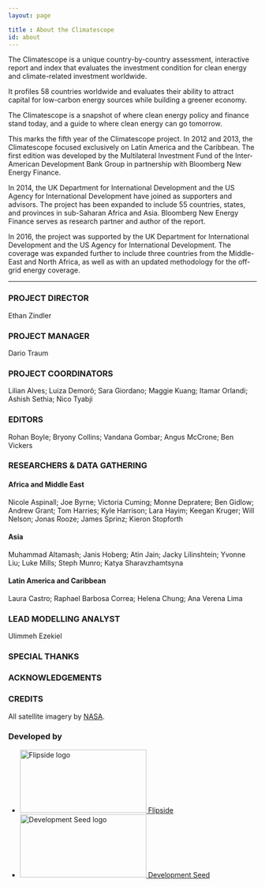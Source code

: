 ```yaml
---
layout: page

title : About the Climatescope
id: about
---
```

The Climatescope is a unique country-by-country assessment, interactive report and index that evaluates the investment condition for clean energy and climate-related investment worldwide.

It profiles 58 countries worldwide and evaluates their ability to attract capital for low-carbon energy sources while building a greener economy. 

The Climatescope is a snapshot of where clean energy policy and finance stand today, and a guide to where clean energy can go tomorrow.

This marks the fifth year of the Climatescope project. In 2012 and 2013, the Climatescope focused exclusively on Latin America and the Caribbean. The first edition was developed by the Multilateral Investment Fund of the Inter-American Development Bank Group in partnership with Bloomberg New Energy Finance. 

In 2014, the UK Department for International Development and the US Agency for International Development have joined as supporters and advisors. The project has been expanded to include 55 countries, states, and provinces in sub-Saharan Africa and Asia. Bloomberg New Energy Finance serves as research partner and author of the report.

In 2016, the project was supported by the UK Department for International Development and the US Agency for International Development. The coverage was expanded further to include three countries from the Middle-East and North Africa, as well as with an updated methodology for the off-grid energy coverage.

***

### PROJECT DIRECTOR
Ethan Zindler

### PROJECT MANAGER
Dario Traum 

### PROJECT COORDINATORS
Lilian Alves;
Luiza Demorô;
Sara Giordano;
Maggie Kuang;
Itamar Orlandi;
Ashish Sethia;
Nico Tyabji

### EDITORS
Rohan Boyle;
Bryony Collins;
Vandana Gombar;
Angus McCrone;
Ben Vickers

### RESEARCHERS & DATA GATHERING

#### Africa and Middle East
Nicole	Aspinall;
Joe	Byrne;
Victoria Cuming;
Monne	Depratere;
Ben	Gidlow;
Andrew Grant;
Tom	Harries;
Kyle	Harrison;
Lara	Hayim;
Keegan	Kruger;
Will	Nelson;
Jonas	Rooze;
James	Sprinz;
Kieron	Stopforth

#### Asia
Muhammad	Altamash;
Janis	Hoberg;
Atin Jain;
Jacky	Lilinshtein;
Yvonne	Liu;
Luke	Mills;
Steph	Munro;
Katya	Sharavzhamtsyna

#### Latin America and Caribbean
Laura Castro;
Raphael Barbosa Correa;
Helena Chung;
Ana Verena Lima

### LEAD MODELLING ANALYST
Ulimmeh Ezekiel

### SPECIAL THANKS

### ACKNOWLEDGEMENTS


### CREDITS
All satellite imagery by [NASA](http://earthobservatory.nasa.gov/?eocn=topnav&eoci=logo).

<h3 class="hd-label adjacent-bottom">Developed by</h3>
<ul class="logo-list">
  <li>
    <a href="http://flipside.org/" title="Visit Flipside" target="_blank"><img width="256" height="128" alt="Flipside logo" src="{{ site.domain }}{{ site.path_prefix }}/assets/images/layout/credits-logo-flipside.png" /> <span>Flipside</span></a>
  </li>
  <li>
    <a href="http://developmentseed.org/" title="Visit Development Seed" target="_blank"><img width="256" height="128" alt="Development Seed logo" src="{{ site.domain }}{{ site.path_prefix }}/assets/images/layout/credits-logo-devseed.png" /> <span>Development Seed</span></a>
  </li>
</ul>
